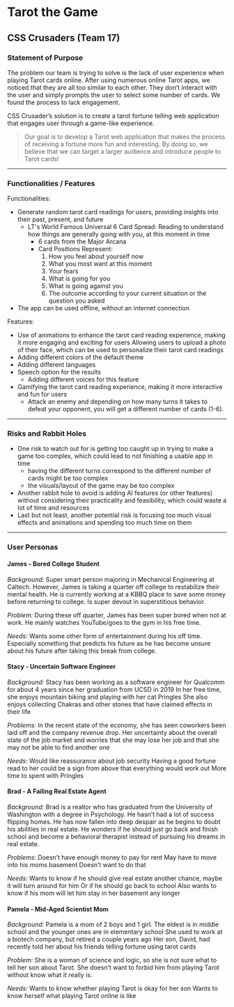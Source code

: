 # Tarot the Game
## CSS Crusaders (Team 17)

### **Statement of Purpose**
The problem our team is trying to solve is the lack of user experience when playing Tarot cards online.
After using numerous online Tarot apps, we noticed that they are all too similar to each other. They don’t interact with the user and simply prompts the user to select some number of cards. We found the process to lack engagement.

CSS Crusader’s solution is to create a tarot fortune telling web application that engages user through a game-like experience.

>Our goal is to develop a Tarot web application that makes the process of receiving a fortune more fun and interesting. By doing so, we believe that we can target a larger audience and introduce people to Tarot cards!

---

### **Functionalities / Features**
Functionalities:
- Generate random tarot card readings for users, providing insights into their past, present, and future
  - LT's World Famous Universal 6 Card Spread:
  Reading to understand how things are generally going with you, at this moment in time
    - 6 cards from the Major Arcana
    - Card Positions Represent:
      1. How you feel about yourself now
      2. What you most want at this moment
      3. Your fears
      4. What is going for you
      5. What is going against you
      6. The outcome according to your current situation or the question you asked 
- The app can be used offline, without an internet connection

Features:
- Use of animations to enhance the tarot card reading experience, making it more engaging and exciting for users
Allowing users to upload a photo of their face, which can be used to personalize their tarot card readings
- Adding different colors of the default theme
- Adding different languages
- Speech option for the results
  - Adding different voices for this feature
- Gamifying the tarot card reading experience, making it more interactive and fun for users
  - Attack an enemy and depending on how many turns it takes to defeat your opponent, you will get a different number of cards (1-6).

---

### **Risks and Rabbit Holes**
- One risk to watch out for is getting too caught up in trying to make a game too complex, which could lead to not finishing a usable app in time
  - having the different turns correspond to the different number of cards might be too complex
  - the visuals/layout of the game may be too complex
- Another rabbit hole to avoid is adding AI features (or other features) without considering their practicality and feasibility, which could waste a lot of time and resources
- Last but not least, another potential risk is focusing too much visual effects and animations and spending too much time on them

---

### **User Personas**
#### **James - Bored College Student**
*Background:*
Super smart person majoring in Mechanical Engineering at Caltech.
However, James is taking a quarter off college to restabilize their mental health.
He is currently working at a KBBQ place to save some money before returning to college.
Is super devout in superstitious behavior.

*Problem:*
During these off quarter, James has been super bored when not at work.
He mainly watches YouTube/goes to the gym in his free time.

*Needs:*
Wants some other form of entertainment during his off time.
Especially something that predicts his future as he has become unsure about his future after taking this break from college.

#### **Stacy - Uncertain Software Engineer**
*Background:*
Stacy has been working as a software engineer for Qualcomm for
about 4 years since her graduation from UCSD in 2019
In her free time, she enjoys mountain biking and playing with her
cat Pringles
She also enjoys collecting Chakras and other stones that have
claimed effects in their life

*Problems:*
In the recent state of the economy, she has seen coworkers been
laid off and the company revenue drop. Her uncertainty about the
overall state of the job market and worries that she may lose her
job and that she may not be able to find another one

*Needs:*
Would like reassurance about job security
Having a good fortune read to her could be a sign from above that everything would work out
More time to spent with Pringles

#### **Brad - A Failing Real Estate Agent**
*Background:*
Brad is a realtor who has graduated from the University of Washington with a degree in Psychology. He hasn’t had a lot of success flipping homes. He has now fallen into deep despair as he begins to doubt his abilities in real estate. He wonders if he should just go back and finish school and become a behavioral therapist instead of pursuing his dreams in real estate. 

*Problems:*
Doesn’t have enough money to pay for rent 
May have to move into his moms basement 
Doesn’t want to do that

*Needs:*
Wants to know if he should give real estate another chance, maybe it will turn around for him 
Or if he should go back to school 
Also wants to know if his mom will let him stay in her basement any longer

#### **Pamela - Mid-Aged Scientist Mom**
*Background:*
Pamela is a mom of 2 boys and 1 girl. The eldest is in middle school and the younger ones are in elementary school
She used to work at a biotech company, but retired a couple years ago
Her son, David, had recently told her about his friends telling fortune using tarot cards

*Problem:*
She is a woman of science and logic, so she is not sure what to tell her son about Tarot. She doesn’t want to forbid him from playing Tarot without know what it really is.

*Needs:*
Wants to know whether playing Tarot is okay for her son
Wants to know herself what playing Tarot online is like




